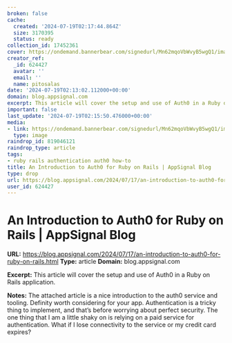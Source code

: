 ```yaml
---
broken: false
cache:
  created: '2024-07-19T02:17:44.864Z'
  size: 3170395
  status: ready
collection_id: 17452361
cover: https://ondemand.bannerbear.com/signedurl/Mn62mqoVbWvyB5wgQ1/image.jpg?modifications=W3sibmFtZSI6InRpdGxlIiwidGV4dCI6IkFuIEludHJvZHVjdGlvbiB0byBBdXRoMCBmb3IgUnVieSBvbiBSYWlscyJ9LHsibmFtZSI6ImltYWdlIiwiaW1hZ2VfdXJsIjoiaHR0cHM6Ly9hcHBzaWduYWwtbmV4dGpzLWJsb2ctOTAwZWlnZnloLWFwcHNpZ25hbC52ZXJjZWwuYXBwL2ltYWdlcy9ibG9nLzIwMjQtMDcvaW50cm8tYXV0aHplcm8uanBnIn0seyJuYW1lIjoiY2F0ZWdvcnlfbG9nbyIsImltYWdlX3VybCI6Imh0dHBzOi8vYXBwc2lnbmFsLW5leHRqcy1ibG9nLTkwMGVpZ2Z5aC1hcHBzaWduYWwudmVyY2VsLmFwcC9pbWFnZXMvbG9nb3MvcnVieS1sb2dvLnBuZyJ9XQ&s=61b2edab83de8547237919c6c04afd460ed5bcb615f3537441f5d458ea73856d
creator_ref:
  _id: 624427
  avatar: ''
  email: ''
  name: pitosalas
date: '2024-07-19T02:13:02.112000+00:00'
domain: blog.appsignal.com
excerpt: This article will cover the setup and use of Auth0 in a Ruby on Rails application.
important: false
last_update: '2024-07-19T02:15:50.476000+00:00'
media:
- link: https://ondemand.bannerbear.com/signedurl/Mn62mqoVbWvyB5wgQ1/image.jpg?modifications=W3sibmFtZSI6InRpdGxlIiwidGV4dCI6IkFuIEludHJvZHVjdGlvbiB0byBBdXRoMCBmb3IgUnVieSBvbiBSYWlscyJ9LHsibmFtZSI6ImltYWdlIiwiaW1hZ2VfdXJsIjoiaHR0cHM6Ly9hcHBzaWduYWwtbmV4dGpzLWJsb2ctOTAwZWlnZnloLWFwcHNpZ25hbC52ZXJjZWwuYXBwL2ltYWdlcy9ibG9nLzIwMjQtMDcvaW50cm8tYXV0aHplcm8uanBnIn0seyJuYW1lIjoiY2F0ZWdvcnlfbG9nbyIsImltYWdlX3VybCI6Imh0dHBzOi8vYXBwc2lnbmFsLW5leHRqcy1ibG9nLTkwMGVpZ2Z5aC1hcHBzaWduYWwudmVyY2VsLmFwcC9pbWFnZXMvbG9nb3MvcnVieS1sb2dvLnBuZyJ9XQ&s=61b2edab83de8547237919c6c04afd460ed5bcb615f3537441f5d458ea73856d
  type: image
raindrop_id: 819046121
raindrop_type: article
tags:
- ruby rails authentication auth0 how-to
title: An Introduction to Auth0 for Ruby on Rails | AppSignal Blog
type: drop
url: https://blog.appsignal.com/2024/07/17/an-introduction-to-auth0-for-ruby-on-rails.html
user_id: 624427
---
```


# An Introduction to Auth0 for Ruby on Rails | AppSignal Blog

**URL:** https://blog.appsignal.com/2024/07/17/an-introduction-to-auth0-for-ruby-on-rails.html
**Type:** article
**Domain:** blog.appsignal.com

**Excerpt:** This article will cover the setup and use of Auth0 in a Ruby on Rails application.

**Notes:**
The attached article is a nice introduction to the auth0 service and tooling. Definity worth considering for your app. Authentication is a tricky thing to implement, and that’s before worrying about perfect security. The one thing that I am a little shaky on is relying on a paid service for authentication. What if I lose connectivity to the service or my credit card expires?
